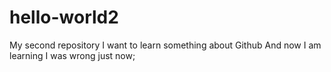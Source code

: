 # hello-world2
My second repository
I want to learn something about Github
And now I am learning
I was wrong just now;
